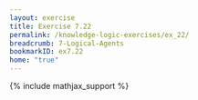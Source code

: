 ```yaml
---
layout: exercise
title: Exercise 7.22
permalink: /knowledge-logic-exercises/ex_22/
breadcrumb: 7-Logical-Agents
bookmarkID: ex7.22
home: "true"
---
```


{% include mathjax_support %}


